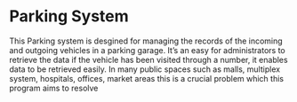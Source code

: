 # Parking System

This Parking system is desgined for managing the records of the incoming and outgoing vehicles in a parking garage. It’s an easy for administrators to retrieve the data if the vehicle has been visited through a number, it enables data to be retrieved easily. In many public spaces such as malls, multiplex system, hospitals, offices, market areas this is a crucial problem which this program aims to resolve
